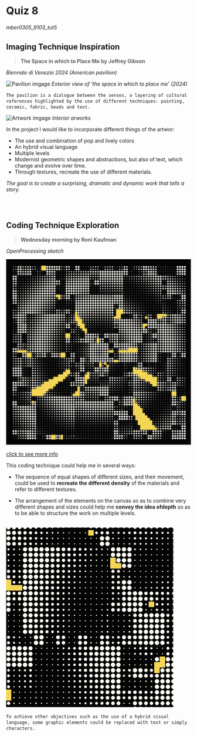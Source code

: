 # Quiz 8

###### mber0305_9103_tut5

## Imaging Technique Inspiration

>  **The Space in which to Place Me by Jeffrey Gibson**

*Biennale di Venezia 2024 (American pavilion)*

![Pavilion  imgage](https://www.thisiscolossal.com/wp-content/uploads/2024/04/gibson-5.jpg)
*Exterior view of ‘the space in which to place me’ (2024)*


```
The pavilion is a dialogue between the senses, a layering of cultural references highlighted by the use of different techniques: painting, ceramic, fabric, beads and text.
```

![Artwork  imgage](https://www.thisiscolossal.com/wp-content/uploads/2024/04/gibson-9.jpg)
*Interior arworks*

In the project I would like to incorporate different things of the artwor: 

- The use and combination of pop and lively colors
- An hybrid visual language
- Multiple levels
- Modernist geometric shapes and abstractions, but also of text, which change and evolve over time.
- Through textures, recreate the use of different materials.

*The goal is to create a surprising, dramatic and dynamic work that tells a story.*


<br>
<br>

## Coding Technique Exploration

>  **Wednesday morning by Roni Kaufman**

*OpenProcessing sketch*

![An image of the artwork](inspiration/artwokr.png)

[click to see more info](https://openprocessing.org/sketch/2225336)

This coding technique could help me in several ways:

- The sequence of equal shapes of different sizes, and their movement, could be used to **recreate the different density** of the materials and refer to different textures.

- The arrangement of the elements on the canvas so as to combine very different shapes and sizes could help me **convey the idea of ​​depth** so as to be able to structure the work on multiple levels. <br><br>

![An image of detail](inspiration/detail.png)

```
To achieve other objectives such as the use of a hybrid visual language, some graphic elements could be replaced with text or simply characters.
```
